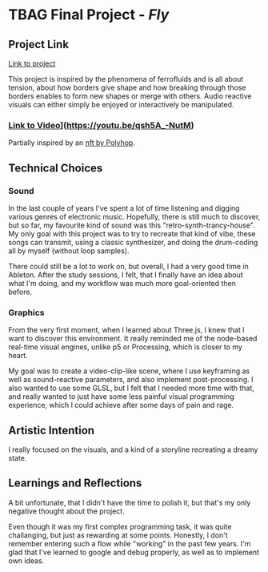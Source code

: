 # TBAG Final Project - *Fly*

## Project Link


[Link to project](https://gasparikmarton.github.io/fly/)

This project is inspired by the phenomena of ferrofluids and is all about tension, about how borders give shape and how breaking through those borders enables to form new shapes or merge with others. Audio reactive visuals can either simply be enjoyed or interactively be manipulated. 

### [Link to Video](https://youtu.be/t2Bq1nFchSA)](https://youtu.be/qsh5A_-NutM)
Partially inspired by an [nft by Polyhop](https://www.instagram.com/p/CYZcY7aownZ/).

## Technical Choices

### Sound

In the last couple of years I've spent a lot of time listening and digging various genres of electronic music. Hopefully, there is still much to discover, but so far, my favourite kind of sound was this "retro-synth-trancy-house". 
My only goal with this project was to try to recreate that kind of vibe, these songs can transmit, using a classic synthesizer, and doing the drum-coding all by myself (without loop samples). 

There could still be a lot to work on, but overall, I had a very good time in Ableton. After the study sessions, I felt, that I finally have an idea about what I'm doing, and my workflow was much more goal-oriented then before.

### Graphics

From the very first moment, when I learned about Three.js, I knew that I want to discover this environment. It really reminded me of the node-based real-time visual engines, unlike p5 or Processing, which is closer to my heart.

My goal was to create a video-clip-like scene, where I use keyframing as well as sound-reactive parameters, and also implement post-processing. I also wanted to use some GLSL, but I felt that I needed more time with that, and really wanted to just have some less painful visual programming experience, which I could achieve after some days of pain and rage. 

## Artistic Intention

I really focused on the visuals, and a kind of a storyline recreating a dreamy state.

## Learnings and Reflections

A bit unfortunate, that I didn't have the time to polish it, but that's my only negative thought about the project. 


Even though it was my first complex programming task, it was quite challanging, but just as rewarding at some points. Honestly, I don't remember entering such a flow while "working" in the past few years. I'm glad that I've learned to google and debug properly, as well as to implement own ideas. 

